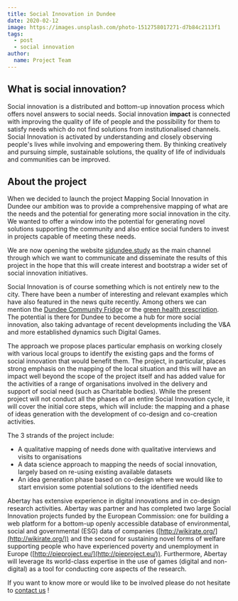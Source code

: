 ```yaml
---
title: Social Innovation in Dundee
date: 2020-02-12
image: https://images.unsplash.com/photo-1512758017271-d7b84c2113f1
tags:
  - post
  - social innovation
author:
  name: Project Team
---
```


## What is social innovation?
Social innovation is a distributed and bottom-up innovation process which offers novel answers to social needs. Social innovation **impact** is connected with improving the quality of life of people and the possibility for them to satisfy needs which do not find solutions from institutionalised channels. Social Innovation is activated by understanding and closely observing people&#39;s lives while involving and empowering them. By thinking creatively and pursuing simple, sustainable solutions, the quality of life of individuals and communities can be improved.


## About the project
When we decided to launch the project Mapping Social Innovation in Dundee our ambition was to provide a comprehensive mapping of what are the needs and the potential for generating more social innovation in the city. We wanted to offer a window into the potential for generating novel solutions supporting the community and also entice social funders to invest in projects capable of meeting these needs. 

We are now opening the website [sidundee.study](https://sidundee.study/) as the main channel through which we want to communicate and disseminate the results of this project in the hope that this will create interest and bootstrap a wider set of social innovation initiatives.

Social Innovation is of course something which is not entirely new to the city. There have been a number of interesting and relevant examples which have also featured in the news quite recently. Among others we can mention the  [Dundee Community Fridge](http://www.gatechurch.co.uk/communityfridge) or the  [green health prescription](https://www.volunteerdundee.org.uk/our-work/green-health-prescription/). The potential is there for Dundee to become a hub for more social innovation, also taking advantage of recent developments including the V&A and more established dynamics such Digital Games.

The approach we propose places particular emphasis on working closely with various local groups to identify the existing gaps and the forms of social innovation that would benefit them. The project, in particular, places strong emphasis on the mapping of the local situation and this will have an impact well beyond the scope of the project itself and has added value for the activities of a range of organisations involved in the delivery and support of social need (such as Charitable bodies). While the present project will not conduct all the phases of an entire Social Innovation cycle, it will cover the initial core steps, which will include: the mapping and a phase of ideas generation with the development of co-design and co-creation activities.

The 3 strands of the project include:

- A qualitative mapping of needs done with qualitative interviews and visits to organisations
- A data science approach to mapping the needs of social innovation, largely based on re-using existing available datasets
- An idea generation phase based on co-design where we would like to start envision some potential solutions to the identified needs

Abertay has extensive experience in digital innovations and in co-design research activities. Abertay was partner and has completed two large Social Innovation projects funded by the European Commission: one for building a web platform for a bottom-up openly accessible database of environmental, social and governmental (ESG) data of companies ([http://wikirate.org/](http://wikirate.org/)) and the second for sustaining novel forms of welfare supporting people who have experienced poverty and unemployment in Europe ([http://pieproject.eu/](http://pieproject.eu/)). Furthermore, Abertay will leverage its world-class expertise in the use of games (digital and non-digital) as a tool for conducting core aspects of the research.

If you want to know more or would like to be involved please do not hesitate to [contact us](/contact) !